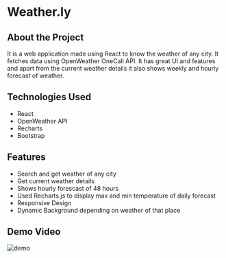 # Weather.ly

## About the Project
It is a web application made using React to know the weather of any city. It fetches data using OpenWeather OneCall API. It has great UI and features and apart from the current  weather details it also shows weekly and hourly forecast of weather.


## Technologies Used
* React
* OpenWeather API
* Recharts
* Bootstrap

## Features
* Search and get weather of any city
* Get current weather details
* Shows hourly forescast of 48 hours
* Used Recharts.js to display max and min temperature of daily forecast
* Responsive Design
* Dynamic Background depending on weather of that place

## Demo Video
<img src = "./weatherlyDemo.gif" alt = "demo">
